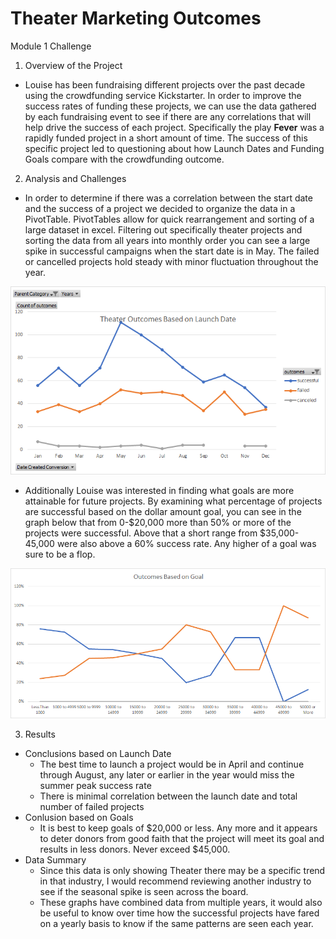 # Theater Marketing Outcomes
Module 1 Challenge

  1. Overview of the Project
  - Louise has been fundraising different projects over the past decade using the crowdfunding service Kickstarter. 
  In order to improve the success rates of funding these projects, we can use the data gathered by each fundraising event to see if there are any correlations that will help drive the success of each project. 
  Specifically the play **Fever** was a rapidly funded project in a short amount of time.
  The success of this specific project led to questioning about how Launch Dates and Funding Goals compare with the crowdfunding outcome. 
  
  2. Analysis and Challenges
  - In order to determine if there was a correlation between the start date and the success of a project we decided to organize the data in a PivotTable. 
  PivotTables allow for quick rearrangement and sorting of a large dataset in excel. 
  Filtering out specifically theater projects and sorting the data from all years into monthly order you can see a large spike in successful campaigns when the start date is in May.
  The failed or cancelled projects hold steady with minor fluctuation throughout the year. 
 
  ![This is an image](https://github.com/chrisagordon/Module1Challenge/blob/13ba6711a20f47b8e97688c6083544561d696007/Theater_Outcomes_vs_Launch.png)
  - Additionally Louise was interested in finding what goals are more attainable for future projects. By examining what percentage of projects are successful based on the dollar amount goal, you can see in the graph below that from 0-$20,000 more than 50% or more of the projects were successful.
Above that a short range from $35,000-45,000 were also above a 60% success rate. Any higher of a goal was sure to be a flop.

![This is an image](https://github.com/chrisagordon/Module1Challenge/blob/0e797ffe59fd1db66fd899919207dba8ac47deca/Outcomes_vs_Goals.png)

  3. Results
  - Conclusions based on Launch Date
    - The best time to launch a project would be in April and continue through August, any later or earlier in the year would miss the summer peak success rate
    - There is minimal correlation between the launch date and total number of failed projects
  - Conlusion based on Goals
    - It is best to keep goals of $20,000 or less. Any more and it appears to deter donors from good faith that the project will meet its goal and results in less donors. Never exceed $45,000.
  - Data Summary
    - Since this data is only showing Theater there may be a specific trend in that industry, I would recommend reviewing another industry to see if the seasonal spike is seen across the board.
    - These graphs have combined data from multiple years, it would also be useful to know over time how the successful projects have fared on a yearly basis to know if the same patterns are seen each year.

